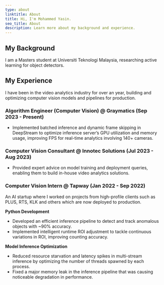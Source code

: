```yaml
---
type: about
linktitle: About
title: Hi, I'm Mohammed Yasin.
seo_title: About
description: Learn more about my background and experience.
---
```


## My Background

I am a Masters student at Universiti Teknologi Malaysia, researching active learning for object detectors.

## My Experience

I have been in the video analytics industry for over an year, building and optimizing computer vision models and pipelines for production.

### Algorithm Engineer (Computer Vision) @ Graymatics (Sep 2023 - Present)

- Implemented batched inference and dynamic frame skipping in DeepStream to optimize inference server’s GPU utilization and memory usage, improving FPS for real-time analytics involving 140+ cameras.

### Computer Vision Consultant @ Innotec Solutions (Jul 2023 - Aug 2023)

- Provided expert advice on model training and deployment queries, enabling them to build in-house video analytics solutions.

### Computer Vision Intern @ Tapway (Jan 2022 - Sep 2022)

An AI startup where I worked on projects from high-profile clients such as PLUS, RTS, KLK and others which are now deployed to production.
 
**Python Development**

- Developed an efficient inference pipeline to detect and track anomalous objects with ~90% accuracy.
- Implemented intelligent runtime ROI adjustment to tackle continuous variations in ROI, improving counting accuracy.

**Model Inference Optimization**

- Reduced resource starvation and latency spikes in multi-stream inference by optimizing the number of threads spawned by each process.
- Fixed a major memory leak in the inference pipeline that  was causing noticeable degradation in performance.
